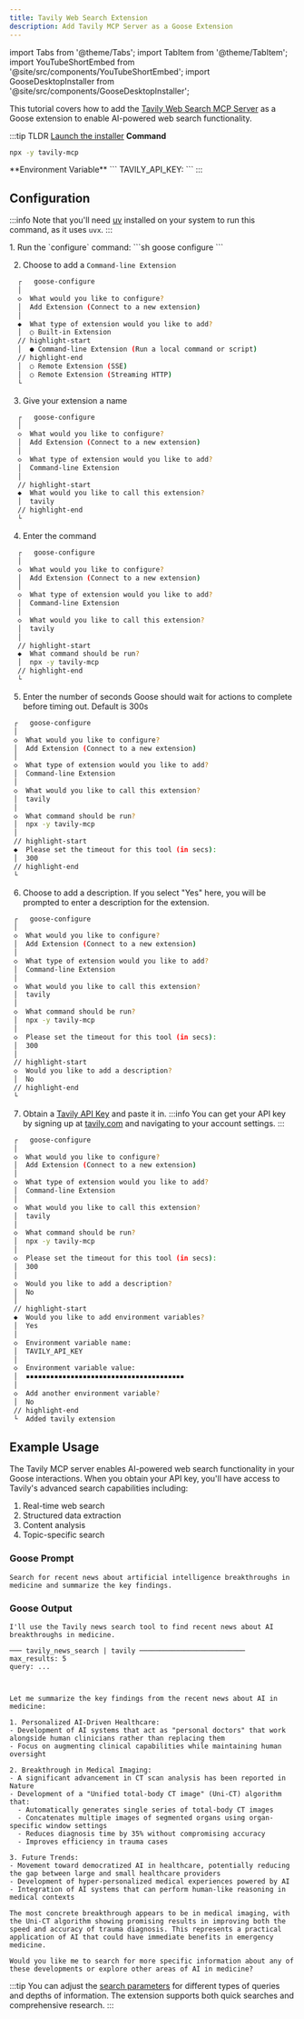 ```yaml
---
title: Tavily Web Search Extension
description: Add Tavily MCP Server as a Goose Extension
---
```


import Tabs from '@theme/Tabs';
import TabItem from '@theme/TabItem';
import YouTubeShortEmbed from '@site/src/components/YouTubeShortEmbed';
import GooseDesktopInstaller from '@site/src/components/GooseDesktopInstaller';

<YouTubeShortEmbed videoUrl="https://youtube.com/embed/mxS2G9afGxE" />

This tutorial covers how to add the [Tavily Web Search MCP Server](https://github.com/tavily-ai/tavily-mcp) as a Goose extension to enable AI-powered web search functionality.

:::tip TLDR
<Tabs groupId="interface">
  <TabItem value="ui" label="goose Desktop" default>
  [Launch the installer](goose://extension?cmd=npx&arg=-y&arg=tavily-mcp&id=tavily&name=Tavily%20Web%20Search&description=Search%20the%20web%20with%20Tavily%20MCP&env=TAVILY_API_KEY%3DTavily%20API%20Key)
  </TabItem>
  <TabItem value="cli" label="goose CLI">
  **Command**
  ```sh
  npx -y tavily-mcp
  ```
  </TabItem>
</Tabs>
  **Environment Variable**
  ```
  TAVILY_API_KEY: <YOUR_API_KEY>
  ```
:::

## Configuration

:::info
Note that you'll need [uv](https://docs.astral.sh/uv/#installation) installed on your system to run this command, as it uses `uvx`.
:::

<Tabs groupId="interface">
  <TabItem value="ui" label="goose Desktop" default>
  <GooseDesktopInstaller
    extensionId="tavily"
    extensionName="Tavily Web Search"
    description="Search the web with Tavily MCP"
    command="npx"
    args={["-y", "tavily-mcp"]}
    envVars={[
      { name: "TAVILY_API_KEY", label: "Tavily API Key" }
    ]}
    apiKeyLink="https://tavily.com/"
    apiKeyLinkText="Tavily API Key"
  />
</TabItem>
  <TabItem value="cli" label="goose CLI">
  1. Run the `configure` command:
  ```sh
  goose configure
  ```

  2. Choose to add a `Command-line Extension`
  ```sh
    ┌   goose-configure 
    │
    ◇  What would you like to configure?
    │  Add Extension (Connect to a new extension) 
    │
    ◆  What type of extension would you like to add?
    │  ○ Built-in Extension 
    // highlight-start    
    │  ● Command-line Extension (Run a local command or script)
    // highlight-end    
    │  ○ Remote Extension (SSE) 
    │  ○ Remote Extension (Streaming HTTP) 
    └ 
  ```

  3. Give your extension a name
  ```sh
    ┌   goose-configure 
    │
    ◇  What would you like to configure?
    │  Add Extension (Connect to a new extension) 
    │
    ◇  What type of extension would you like to add?
    │  Command-line Extension 
    │
    // highlight-start
    ◆  What would you like to call this extension?
    │  tavily
    // highlight-end
    └ 
  ```

  4. Enter the command
  ```sh
    ┌   goose-configure 
    │
    ◇  What would you like to configure?
    │  Add Extension (Connect to a new extension) 
    │
    ◇  What type of extension would you like to add?
    │  Command-line Extension 
    │
    ◇  What would you like to call this extension?
    │  tavily
    │
    // highlight-start
    ◆  What command should be run?
    │  npx -y tavily-mcp
    // highlight-end
    └ 
  ```  

  5. Enter the number of seconds Goose should wait for actions to complete before timing out. Default is 300s
   ```sh
    ┌   goose-configure 
    │
    ◇  What would you like to configure?
    │  Add Extension (Connect to a new extension) 
    │
    ◇  What type of extension would you like to add?
    │  Command-line Extension 
    │
    ◇  What would you like to call this extension?
    │  tavily
    │
    ◇  What command should be run?
    │  npx -y tavily-mcp
    │
    // highlight-start
    ◆  Please set the timeout for this tool (in secs):
    │  300
    // highlight-end
    └ 
  ```  

  6. Choose to add a description. If you select "Yes" here, you will be prompted to enter a description for the extension.
   ```sh
    ┌   goose-configure 
    │
    ◇  What would you like to configure?
    │  Add Extension (Connect to a new extension) 
    │
    ◇  What type of extension would you like to add?
    │  Command-line Extension 
    │
    ◇  What would you like to call this extension?
    │  tavily
    │
    ◇  What command should be run?
    │  npx -y tavily-mcp
    │
    ◇  Please set the timeout for this tool (in secs):
    │  300
    │
    // highlight-start
    ◇  Would you like to add a description?
    │  No
    // highlight-end
    └ 
  ```  

  7. Obtain a [Tavily API Key](https://tavily.com/) and paste it in.
  :::info
  You can get your API key by signing up at [tavily.com](https://app.tavily.com/) and navigating to your account settings.
  :::

   ```sh
    ┌   goose-configure 
    │
    ◇  What would you like to configure?
    │  Add Extension (Connect to a new extension) 
    │
    ◇  What type of extension would you like to add?
    │  Command-line Extension 
    │
    ◇  What would you like to call this extension?
    │  tavily
    │
    ◇  What command should be run?
    │  npx -y tavily-mcp
    │
    ◇  Please set the timeout for this tool (in secs):
    │  300
    │
    ◇  Would you like to add a description?
    │  No
    │
    // highlight-start
    ◆  Would you like to add environment variables?
    │  Yes 
    │
    ◇  Environment variable name:
    │  TAVILY_API_KEY
    │
    ◇  Environment variable value:
    │  ▪▪▪▪▪▪▪▪▪▪▪▪▪▪▪▪▪▪▪▪▪▪▪▪▪▪▪▪▪▪▪▪▪▪▪▪▪▪▪
    │
    ◇  Add another environment variable?
    │  No 
    // highlight-end
    └  Added tavily extension
  ```  

  </TabItem>
</Tabs>

## Example Usage

The Tavily MCP server enables AI-powered web search functionality in your Goose interactions. When you obtain your API key, you'll have access to Tavily's advanced search capabilities including:

1. Real-time web search
2. Structured data extraction
3. Content analysis
4. Topic-specific search

### Goose Prompt

```
Search for recent news about artificial intelligence breakthroughs in medicine and summarize the key findings.
```

### Goose Output

```
I'll use the Tavily news search tool to find recent news about AI breakthroughs in medicine.

─── tavily_news_search | tavily ──────────────────────────
max_results: 5
query: ...



Let me summarize the key findings from the recent news about AI in medicine:

1. Personalized AI-Driven Healthcare:
- Development of AI systems that act as "personal doctors" that work alongside human clinicians rather than replacing them
- Focus on augmenting clinical capabilities while maintaining human oversight

2. Breakthrough in Medical Imaging:
- A significant advancement in CT scan analysis has been reported in Nature
- Development of a "Unified total-body CT image" (Uni-CT) algorithm that:
  - Automatically generates single series of total-body CT images
  - Concatenates multiple images of segmented organs using organ-specific window settings
  - Reduces diagnosis time by 35% without compromising accuracy
  - Improves efficiency in trauma cases

3. Future Trends:
- Movement toward democratized AI in healthcare, potentially reducing the gap between large and small healthcare providers
- Development of hyper-personalized medical experiences powered by AI
- Integration of AI systems that can perform human-like reasoning in medical contexts

The most concrete breakthrough appears to be in medical imaging, with the Uni-CT algorithm showing promising results in improving both the speed and accuracy of trauma diagnosis. This represents a practical application of AI that could have immediate benefits in emergency medicine.

Would you like me to search for more specific information about any of these developments or explore other areas of AI in medicine?
```

:::tip
You can adjust the [search parameters](https://github.com/tavily-ai/tavily-mcp#tavily-search-examples) for different types of queries and depths of information. The extension supports both quick searches and comprehensive research.
:::